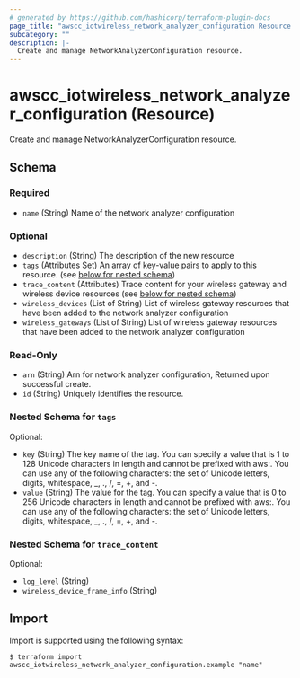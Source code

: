 ```yaml
---
# generated by https://github.com/hashicorp/terraform-plugin-docs
page_title: "awscc_iotwireless_network_analyzer_configuration Resource - terraform-provider-awscc"
subcategory: ""
description: |-
  Create and manage NetworkAnalyzerConfiguration resource.
---
```


# awscc_iotwireless_network_analyzer_configuration (Resource)

Create and manage NetworkAnalyzerConfiguration resource.



<!-- schema generated by tfplugindocs -->
## Schema

### Required

- `name` (String) Name of the network analyzer configuration

### Optional

- `description` (String) The description of the new resource
- `tags` (Attributes Set) An array of key-value pairs to apply to this resource. (see [below for nested schema](#nestedatt--tags))
- `trace_content` (Attributes) Trace content for your wireless gateway and wireless device resources (see [below for nested schema](#nestedatt--trace_content))
- `wireless_devices` (List of String) List of wireless gateway resources that have been added to the network analyzer configuration
- `wireless_gateways` (List of String) List of wireless gateway resources that have been added to the network analyzer configuration

### Read-Only

- `arn` (String) Arn for network analyzer configuration, Returned upon successful create.
- `id` (String) Uniquely identifies the resource.

<a id="nestedatt--tags"></a>
### Nested Schema for `tags`

Optional:

- `key` (String) The key name of the tag. You can specify a value that is 1 to 128 Unicode characters in length and cannot be prefixed with aws:. You can use any of the following characters: the set of Unicode letters, digits, whitespace, _, ., /, =, +, and -.
- `value` (String) The value for the tag. You can specify a value that is 0 to 256 Unicode characters in length and cannot be prefixed with aws:. You can use any of the following characters: the set of Unicode letters, digits, whitespace, _, ., /, =, +, and -.


<a id="nestedatt--trace_content"></a>
### Nested Schema for `trace_content`

Optional:

- `log_level` (String)
- `wireless_device_frame_info` (String)

## Import

Import is supported using the following syntax:

```shell
$ terraform import awscc_iotwireless_network_analyzer_configuration.example "name"
```
